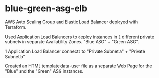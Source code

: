 # blue-green-asg-elb
AWS Auto Scaling Group and Elastic Load Balancer deployed with Terraform.

Used Application Load Balancers to deploy instances in 2 different private subnets in separate Availability Zones.
"Blue ASG" + "Green ASG".

1 Application Load Balancer connects to "Private Subnet a" + "Private Subnet b"

Created an HTML template data-user file as a separate Web Page for the "Blue" and the "Green" ASG instances.


